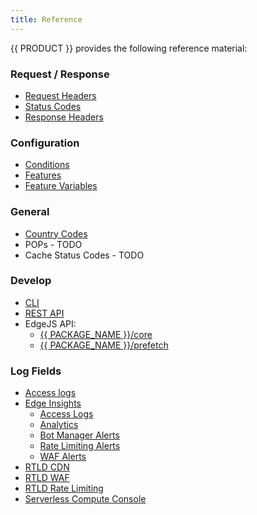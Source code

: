 ```yaml
---
title: Reference
---
```


{{ PRODUCT }} provides the following reference material:

### Request / Response
-   [Request Headers](/guides/performance/request#request-headers)
-   [Status Codes](/guides/performance/response#status-codes)
-   [Response Headers](/guides/performance/response#response-headers)

### Configuration
-   [Conditions](/guides/performance/rules/conditions)
-   [Features](/guides/performance/rules/features)
-   [Feature Variables](/guides/performance/rules/feature_variables)

### General
-   [Country Codes](/guides/reference/country_codes)
-   POPs - TODO
-   Cache Status Codes - TODO

### Develop
-   [CLI](/guides/develop/cli#commands)
-   [REST API](/guides/develop/rest_api)
-   EdgeJS API:
    -   [{{ PACKAGE_NAME }}/core](/docs/api/core)
    -   [{{ PACKAGE_NAME }}/prefetch](/docs/api/prefetch)

### Log Fields

-   [Access logs](/guides/logs/access_logs#access-log-fields)
-   [Edge Insights](/guides/performance/observability/edge_insights)
    -   [Access Logs](/guides/performance/observability/edge_insights#access-logs)
    -   [Analytics](/guides/performance/observability/edge_insights#analytics)
    -   [Bot Manager Alerts](/guides/performance/observability/edge_insights#bot-manager-alerts)
    -   [Rate Limiting Alerts](/guides/performance/observability/edge_insights#rate-limiting-alerts)
    -   [WAF Alerts](/guides/performance/observability/edge_insights#waf-alerts)
-   [RTLD CDN](/guides/logs/rtld/log_fields_rtld_cdn)
-   [RTLD WAF](/guides/logs/rtld/log_fields_rtld_waf)
-   [RTLD Rate Limiting](/guides/logs/rtld/log_fields_rtld_rate_limiting)
-   [Serverless Compute Console](/guides/logs/server_logs#serverless-compute-console-and-dri-log-fields)
